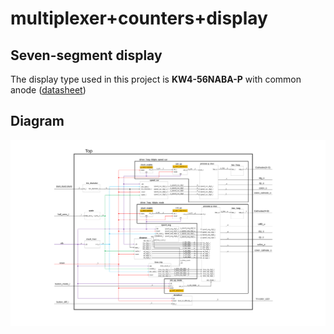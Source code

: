 # multiplexer+counters+display

## Seven-segment display

The display type used in this project is **KW4-56NABA-P** with common anode ([datasheet](https://cdn-shop.adafruit.com/datasheets/812datasheet.pdf))

## Diagram

![Diagram](Images/projekt_schema.svg)
